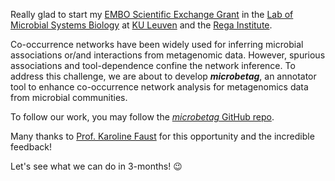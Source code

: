 <!-- ---
title: embo fellowship
author: Haris Z
layout: post
--- -->

Really glad to start my [EMBO Scientific Exchange Grant](https://www.embo.org/funding/fellowships-grants-and-career-support/scientific-exchange-grants/) in the [Lab of Microbial Systems Biology](http://msysbiology.com/) at [KU Leuven](https://www.kuleuven.be/kuleuven/) and the [Rega Institute](https://rega.kuleuven.be/). 


Co-occurrence networks have been widely used for inferring microbial associations or/and interactions from metagenomic data. 
However, spurious associations and tool-dependence confine the network inference.
To address this challenge, we are about to develop ***microbetag***, an annotator tool to enhance co-occurrence network analysis for metagenomics data from microbial communities.

To follow our work, you may follow the [*microbetag* GitHub repo](https://github.com/hariszaf/microbetag).

Many thanks to [Prof. Karoline Faust](http://msysbiology.com/cv.html) for this opportunity and the incredible feedback! 


Let's see what we can do in 3-months! :wink:

